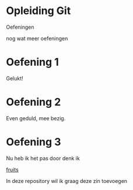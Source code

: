 # Opleiding Git
Oefeningen 

nog wat meer oefeningen



# Oefening 1

Gelukt!

# Oefening 2

Even geduld, mee bezig.


# Oefening 3 

Nu heb ik het pas door denk ik

[fruits](./data/fruits.csv)

In deze repository wil ik graag deze zin toevoegen
